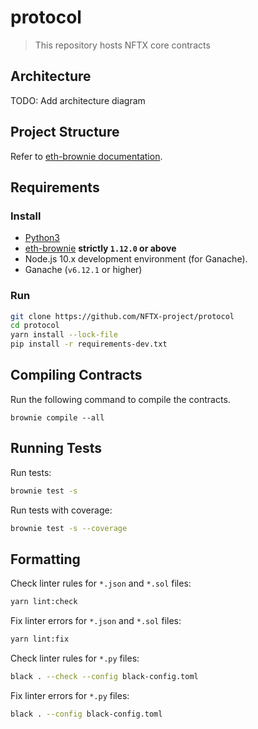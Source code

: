 # protocol

> This repository hosts NFTX core contracts

## Architecture

TODO: Add architecture diagram

## Project Structure

Refer to [eth-brownie documentation](https://eth-brownie.readthedocs.io/en/stable/structure.html).

## Requirements

### Install

- [Python3](https://www.python.org/download/releases/3.0/)
- [eth-brownie](https://eth-brownie.readthedocs.io/en/stable/install.html) **strictly `1.12.0` or above**
- Node.js 10.x development environment (for Ganache).
- Ganache (`v6.12.1` or higher)

### Run

```bash
git clone https://github.com/NFTX-project/protocol
cd protocol
yarn install --lock-file
pip install -r requirements-dev.txt
```

## Compiling Contracts

Run the following command to compile the contracts.

```
brownie compile --all
```

## Running Tests

Run tests:

```bash
brownie test -s
```

Run tests with coverage:

```bash
brownie test -s --coverage
```

## Formatting

Check linter rules for `*.json` and `*.sol` files:

```bash
yarn lint:check
```

Fix linter errors for `*.json` and `*.sol` files:

```bash
yarn lint:fix
```

Check linter rules for `*.py` files:

```bash
black . --check --config black-config.toml
```

Fix linter errors for `*.py` files:

```bash
black . --config black-config.toml
```
